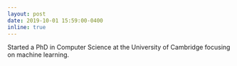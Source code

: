 ```yaml
---
layout: post
date: 2019-10-01 15:59:00-0400
inline: true
---
```


Started a PhD in Computer Science at the University of Cambridge focusing on machine learning.
